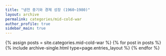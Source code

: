 ```yaml
---
title: "냉전 중기와 경제 성장 (1960~1980)"
layout: archive
permalink: categories/mid-cold-war
author_profile: true
sidebar_main: true
---
```



{% assign posts = site.categories.mid-cold-war %}
{% for post in posts %} {% include archive-single.html type=page.entries_layout %} {% endfor %}